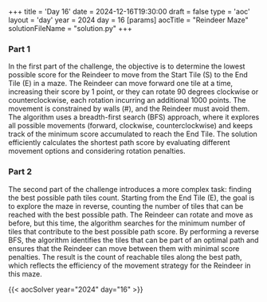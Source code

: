 +++
title = 'Day 16'
date = 2024-12-16T19:30:00
draft = false
type = 'aoc'
layout = 'day'
year = 2024
day = 16
[params]
    aocTitle = "Reindeer Maze"
    solutionFileName = "solution.py"
+++

### Part 1
In the first part of the challenge, the objective is to determine the lowest possible score for the Reindeer to move 
from the Start Tile (S) to the End Tile (E) in a maze. The Reindeer can move forward one tile at a time, increasing 
their score by 1 point, or they can rotate 90 degrees clockwise or counterclockwise, each rotation incurring an
additional 1000 points. The movement is constrained by walls (#), and the Reindeer must avoid them. The algorithm 
uses a breadth-first search (BFS) approach, where it explores all possible movements (forward, clockwise, 
counterclockwise) and keeps track of the minimum score accumulated to reach the End Tile. The solution efficiently 
calculates the shortest path score by evaluating different movement options and considering rotation penalties.

### Part 2
The second part of the challenge introduces a more complex task: finding the best possible path tiles count. Starting 
from the End Tile (E), the goal is to explore the maze in reverse, counting the number of tiles that can be reached 
with the best possible path. The Reindeer can rotate and move as before, but this time, the algorithm searches for 
the minimum number of tiles that contribute to the best possible path score. By performing a reverse BFS, the algorithm 
identifies the tiles that can be part of an optimal path and ensures that the Reindeer can move between them with 
minimal score penalties. The result is the count of reachable tiles along the best path, which reflects the efficiency 
of the movement strategy for the Reindeer in this maze.

{{< aocSolver year="2024" day="16" >}}
